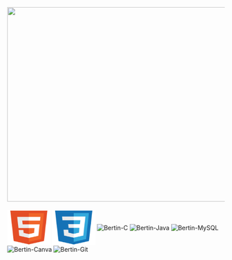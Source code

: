 <img height="450" width="800" src="/assets/cartão.png" >

 <div>
  <div style="display: inline"><br>
  <img align="center" alt="Bertin-HTML" height="80" width="100" src="https://raw.githubusercontent.com/devicons/devicon/master/icons/html5/html5-original.svg">
  <vr/>
  <img align="center" alt="Bertin-CSS" height="80" width="100" src="https://raw.githubusercontent.com/devicons/devicon/master/icons/css3/css3-original.svg">
  <img align="center" alt="Bertin-C" height="80" width="100" src="https://cdn.jsdelivr.net/gh/devicons/devicon/icons/c/c-original.svg"/>
  <img align="center" alt="Bertin-Java" height="80" width="100" src="https://cdn.jsdelivr.net/gh/devicons/devicon/icons/java/java-original.svg"/>
  <img align="center" alt="Bertin-MySQL" height="100" width="100" src="https://cdn.jsdelivr.net/gh/devicons/devicon/icons/mysql/mysql-original-wordmark.svg"/>
  <img align="center" alt="Bertin-Canva" height="100" width="100" src="https://cdn.jsdelivr.net/gh/devicons/devicon/icons/git/git-plain.svg" />  
  <img align="center" alt="Bertin-Git" height="100" width="90" src="https://cdn.jsdelivr.net/gh/devicons/devicon/icons/canva/canva-original.svg"/> 
</div>

